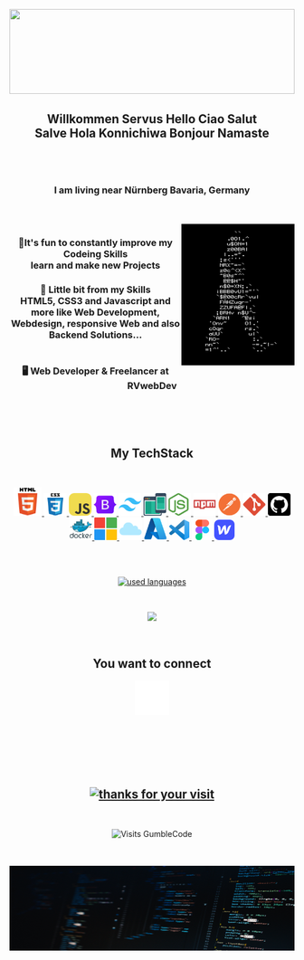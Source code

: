 <a align="center" ><img alt="" width="100%" height="150px" src="./assets/header.gif"></a>

<h2 align="center">Willkommen Servus Hello Ciao Salut<br />
				Salve Hola Konnichiwa Bonjour Namaste</h2>
<h2 align="center"><a href="https://git.io/typing-svg"><img src="https://readme-typing-svg.demolab.com/?font=Arial&color=E2E1E1&size=45&pause=200&center=true&vCenter=true&width=500&lines=I'm Rainer I am; Web Developer; FullStack Developer; Web Designer; Solution Architect;" alt=""></a></h2>
<h3 align="center">I am living near Nürnberg Bavaria, Germany</h3>
<br>
<br>
<img align="right" alt="Coding" width="200" height="250" src="./assets/PcUC.gif" />
<h3 align="center">
🌱It's fun to constantly improve my Codeing Skills<br>learn and make new Projects
<br>
</h3>
<h3 align="center">
💬 Little bit from my Skills<br>
HTML5, CSS3 and Javascript and more like Web Development, Webdesign, responsive Web and also Backend Solutions...
<br>
<br>
</h3>
<h3 align="center">
🖥️ Web Developer & Freelancer at RVwebDev
</h3>
<br>
<br>
<br>
<h2 align="center">My TechStack</h2>
<br>
<p align="center"> 
<a href="https://developer.mozilla.org/en-US/docs/Glossary/HTML5" target="_blank" rel="noreferrer"> <img src="./assets/html5.png" alt="HTML5" width="50" height="50"/> </a> 
<a href="https://developer.mozilla.org/en-US/docs/Web/CSS" target="_blank" rel="noreferrer"> 
<img src="./assets/css3.png" alt="CSS3" width="40" height="40"/> 
</a> <a href="https://developer.mozilla.org/en-US/docs/Web/JavaScript" target="_blank" rel="noreferrer"> 
<img src="./assets/javascript.png" alt="JavaScript" width="40" height="40"/> </a> 
<a href="https://getbootstrap.com/" target="_blank" rel="noreferrer">
<img src="./assets/bootstrap.png" alt="bootstrap" width="40" height="40"/> </a> 
<a href="https://tailwindcss.com/" target="_blank" rel="noreferrer"> 
<img src="./assets/tailwindcss.png" alt="tailwind" width="40" height="40"/> </a> 
<a href="https://developer.mozilla.org/en-US/docs/Learn/CSS/CSS_layout/Responsive_Design" target="_blank" rel="noreferrer"> <img src="./assets/responsive.png" alt="responsive" width="40" height="40"/> </a> 
<a href="https://nodejs.org/en" target="_blank" rel="noreferrer"> 
<img src="./assets/nodejs-icon64x64.png" alt="node.js" width="40" height="40"/> </a> 
<a href="https://www.npmjs.com/" target="_blank" rel="noreferrer"> 
<img src="./assets/npm-wordmark64x64.png" alt="npm" width="40" height="40"/> </a> 
<a href="https://www.postman.com/" target="_blank" rel="noreferrer"> <img src="./assets/postman64x64.png" alt="postman" width="40" height="40"/> </a> 
<a href="https://git-scm.com/" target="_blank" rel="noreferrer"> 
<img src="./assets/git.png" alt="git" width="40" height="40"/> </a> 
<a href="https://github.com/" target="_blank" rel="noreferrer"> 
<img src="./assets/github64.png" alt="Github" width="40" height="40"/> </a>
<a href="https://www.docker.com/" target="_blank" rel="noreferrer"> 
<img src="./assets/docker.png" alt="docker" width="40" height="40"/> </a> 
<a href="https://learn.microsoft.com/de-de/training/" target="_blank" rel="noreferrer"> <img src="./assets/microsoft.png" alt="microsoft learn" width="40" height="40"/> </a> 
<a href="https://www.microsoft.com/de-de/microsoft-cloud" target="_blank" rel="noreferrer"> <img src="./assets/cloud.png" alt="MS Cloud" width="40" height="40"/> </a>
<a href="https://azure.microsoft.com/de-de/" target="_blank" rel="noreferrer"> <img src="./assets/azure.png" alt="MS Azure" width="40" height="40"/> </a> 
<a href="https://code.visualstudio.com/" target="_blank" rel="noreferrer"> <img src="./assets/visual-studio-code.png" alt="VS Code" width="36" height="36"/> </a> 
<a href="https://www.figma.com/de/" target="_blank" rel="noreferrer"> <img src="./assets/figma.png" alt="Figma" width="36" height="36"/> </a> 
<a href="https://webflow.com/" target="_blank" rel="noreferrer"> <img src="./assets/webflow.png" alt="Webflow" width="36" height="36"/> </a></p>
<br>
<br>
<p align="center"><a href="https://github.com/anuraghazra/github-readme-stats">
        <img height=180em src="https://github-readme-stats.vercel.app/api/top-langs/?username=GumblCode&theme=dark&layout=compact&hide_progress=true" alt="used languages" /></a>
    </p>
<br>
<p align="center"> <img src="https://github-profile-trophy.vercel.app/?username=GumblCode&theme=buddhism&no-bg=true&no-frame=true" ></p>
<br>
<h2 align="center">You want to connect</h2>
<p align="center">
<a href="mailto:GumbleCode@gmail.com" target="_blank"><img align="center" src="./assets/At sign.png" alt="" height="60" width="60" /></a>
</p>
<br>
<br>
<br>
<br>
<br>
<h2 align="center"><a href="https://git.io/typing-svg"><img src="https://readme-typing-svg.demolab.com?font=Roboto+Slab&size=32&pause=1000&color=E2E1E1&center=true&vCenter=true&width=435&lines=Thanks for your visit" alt="thanks for your visit" ></a></h2>
<br>
<p align="center"> <img src="https://komarev.com/ghpvc/?username=GumblCode&color=grey&style=flat-square&label=VISITS&base=1000" alt="Visits GumbleCode" ></p>
 <br>
<br>  
<a align="center" ><img alt="" width="100%" height="150px" src="./assets/footer.jpg"></a>
